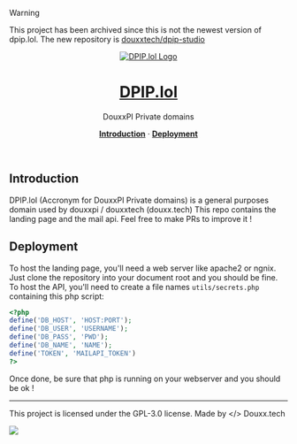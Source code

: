 > [!WARNING]
> This project has been archived since this is not the newest version of dpip.lol. The new repository is [douxxtech/dpip-studio](https://github.com/douxxtech/dpip-studio)


<div align="center">

<a href="https://dpip.lol" style="display: block; text-align: center;">
  <img alt="DPIP.lol Logo" src="https://images.dpip.lol/big_logo.png" />
  <h1 align="center">DPIP.lol</h1>
</a>

</div>
<p align="center">
  DouxxPI Private domains
</p>

<p align="center">
  <a href="#introduction"><strong>Introduction</strong></a> ·
  <a href="#deployment"><strong>Deployment</strong></a>
</p>
<br/>

## Introduction
DPIP.lol (Accronym for DouxxPI Private domains) is a general purposes domain used by douxxpi / douxxtech (douxx.tech)
This repo contains the landing page and the mail api. Feel free to make PRs to improve it !

## Deployment
To host the landing page, you'll need a web server like apache2 or ngnix. Just clone the repository into your document root and you should be fine.
To host the API, you'll need to create a file names `utils/secrets.php` containing this php script:

```php
<?php
define('DB_HOST', 'HOST:PORT');
define('DB_USER', 'USERNAME');
define('DB_PASS', 'PWD');
define('DB_NAME', 'NAME');
define('TOKEN', 'MAILAPI_TOKEN')
?>
```

Once done, be sure that php is running on your webserver and you should be ok !

---
This project is licensed under the GPL-3.0 license.
Made by </> Douxx.tech

<img src="https://prv-readme-views.dpip.lol/?id=dpip_lol">

